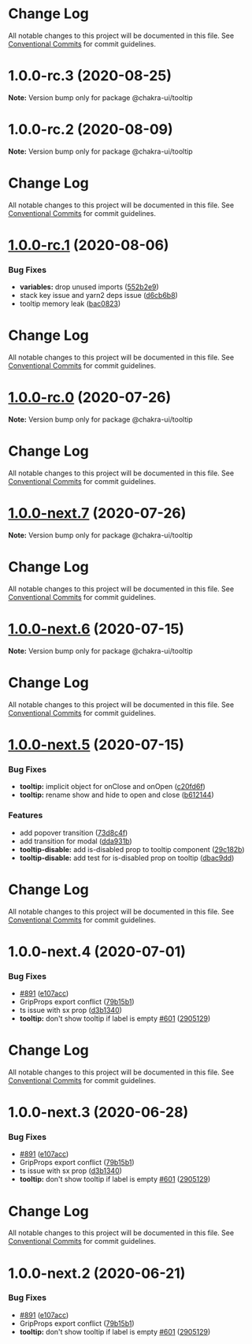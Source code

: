 # Change Log

All notable changes to this project will be documented in this file.
See [Conventional Commits](https://conventionalcommits.org) for commit guidelines.

# 1.0.0-rc.3 (2020-08-25)

**Note:** Version bump only for package @chakra-ui/tooltip





# 1.0.0-rc.2 (2020-08-09)

**Note:** Version bump only for package @chakra-ui/tooltip





# Change Log

All notable changes to this project will be documented in this file. See
[Conventional Commits](https://conventionalcommits.org) for commit guidelines.

# [1.0.0-rc.1](https://github.com/chakra-ui/chakra-ui/compare/@chakra-ui/tooltip@1.0.0-rc.0...@chakra-ui/tooltip@1.0.0-rc.1) (2020-08-06)

### Bug Fixes

- **variables:** drop unused imports
  ([552b2e9](https://github.com/chakra-ui/chakra-ui/commit/552b2e9b7510963db509a5724af5361ef07c8ecb))
- stack key issue and yarn2 deps issue
  ([d6cb6b8](https://github.com/chakra-ui/chakra-ui/commit/d6cb6b8fd964729efdf41b1e29c888a3c101316c))
- tooltip memory leak
  ([bac0823](https://github.com/chakra-ui/chakra-ui/commit/bac082373de41243b84f19385d45427afcb4f2db))

# Change Log

All notable changes to this project will be documented in this file. See
[Conventional Commits](https://conventionalcommits.org) for commit guidelines.

# [1.0.0-rc.0](https://github.com/chakra-ui/chakra-ui/compare/@chakra-ui/tooltip@1.0.0-next.7...@chakra-ui/tooltip@1.0.0-rc.0) (2020-07-26)

**Note:** Version bump only for package @chakra-ui/tooltip

# Change Log

All notable changes to this project will be documented in this file. See
[Conventional Commits](https://conventionalcommits.org) for commit guidelines.

# [1.0.0-next.7](https://github.com/chakra-ui/chakra-ui/compare/@chakra-ui/tooltip@1.0.0-next.6...@chakra-ui/tooltip@1.0.0-next.7) (2020-07-26)

**Note:** Version bump only for package @chakra-ui/tooltip

# Change Log

All notable changes to this project will be documented in this file. See
[Conventional Commits](https://conventionalcommits.org) for commit guidelines.

# [1.0.0-next.6](https://github.com/chakra-ui/chakra-ui/compare/@chakra-ui/tooltip@1.0.0-next.5...@chakra-ui/tooltip@1.0.0-next.6) (2020-07-15)

**Note:** Version bump only for package @chakra-ui/tooltip

# Change Log

All notable changes to this project will be documented in this file. See
[Conventional Commits](https://conventionalcommits.org) for commit guidelines.

# [1.0.0-next.5](https://github.com/chakra-ui/chakra-ui/compare/@chakra-ui/tooltip@1.0.0-next.4...@chakra-ui/tooltip@1.0.0-next.5) (2020-07-15)

### Bug Fixes

- **tooltip:** implicit object for onClose and onOpen
  ([c20fd6f](https://github.com/chakra-ui/chakra-ui/commit/c20fd6ffa45d47d8f138193292897fb755494fdc))
- **tooltip:** rename show and hide to open and close
  ([b612144](https://github.com/chakra-ui/chakra-ui/commit/b612144c179f3076113dac495f8b4af982b16cd4))

### Features

- add popover transition
  ([73d8c4f](https://github.com/chakra-ui/chakra-ui/commit/73d8c4fc9c676c95232cd259f59cce7d38eff94b))
- add transition for modal
  ([dda931b](https://github.com/chakra-ui/chakra-ui/commit/dda931bea7444c3f83392eebf1c34dd571a0dbbc))
- **tooltip-disable:** add is-disabled prop to tooltip component
  ([29c182b](https://github.com/chakra-ui/chakra-ui/commit/29c182b35dc139f09b931fafec84c0a20683ee8f))
- **tooltip-disable:** add test for is-disabled prop on tooltip
  ([dbac9dd](https://github.com/chakra-ui/chakra-ui/commit/dbac9dd7a7ba0bda7a248eb606a98019fa44ce82))

# Change Log

All notable changes to this project will be documented in this file. See
[Conventional Commits](https://conventionalcommits.org) for commit guidelines.

# 1.0.0-next.4 (2020-07-01)

### Bug Fixes

- [#891](https://github.com/chakra-ui/chakra-ui/issues/891)
  ([e107acc](https://github.com/chakra-ui/chakra-ui/commit/e107acc8487898a965b0d695c1da71f46fc56d5e))
- GripProps export conflict
  ([79b15b1](https://github.com/chakra-ui/chakra-ui/commit/79b15b1e92f4f1280f12fca5742f94193af07dd4))
- ts issue with sx prop
  ([d3b1340](https://github.com/chakra-ui/chakra-ui/commit/d3b1340cb255937927b4d4c56ce218141570b951))
- **tooltip:** don't show tooltip if label is empty
  [#601](https://github.com/chakra-ui/chakra-ui/issues/601)
  ([2905129](https://github.com/chakra-ui/chakra-ui/commit/2905129c858bfd16446fd756f2694b54dc7fac81))

# Change Log

All notable changes to this project will be documented in this file. See
[Conventional Commits](https://conventionalcommits.org) for commit guidelines.

# 1.0.0-next.3 (2020-06-28)

### Bug Fixes

- [#891](https://github.com/chakra-ui/chakra-ui/issues/891)
  ([e107acc](https://github.com/chakra-ui/chakra-ui/commit/e107acc8487898a965b0d695c1da71f46fc56d5e))
- GripProps export conflict
  ([79b15b1](https://github.com/chakra-ui/chakra-ui/commit/79b15b1e92f4f1280f12fca5742f94193af07dd4))
- ts issue with sx prop
  ([d3b1340](https://github.com/chakra-ui/chakra-ui/commit/d3b1340cb255937927b4d4c56ce218141570b951))
- **tooltip:** don't show tooltip if label is empty
  [#601](https://github.com/chakra-ui/chakra-ui/issues/601)
  ([2905129](https://github.com/chakra-ui/chakra-ui/commit/2905129c858bfd16446fd756f2694b54dc7fac81))

# Change Log

All notable changes to this project will be documented in this file. See
[Conventional Commits](https://conventionalcommits.org) for commit guidelines.

# 1.0.0-next.2 (2020-06-21)

### Bug Fixes

- [#891](https://github.com/chakra-ui/chakra-ui/issues/891)
  ([e107acc](https://github.com/chakra-ui/chakra-ui/commit/e107acc8487898a965b0d695c1da71f46fc56d5e))
- GripProps export conflict
  ([79b15b1](https://github.com/chakra-ui/chakra-ui/commit/79b15b1e92f4f1280f12fca5742f94193af07dd4))
- **tooltip:** don't show tooltip if label is empty
  [#601](https://github.com/chakra-ui/chakra-ui/issues/601)
  ([2905129](https://github.com/chakra-ui/chakra-ui/commit/2905129c858bfd16446fd756f2694b54dc7fac81))
